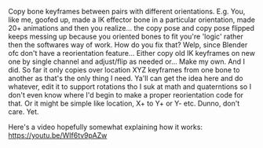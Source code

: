 Copy bone keyframes between pairs with different orientations.
E.g. You, like me, goofed up, made a IK effector bone in a particular orientation, made 20+ animations and then you realize... the copy pose and copy pose flipped keeps messing up because you oriented bones to fit you're 'logic' rather then the softwares way of work.
How do you fix that? Welp, since Blender ofc don't have a reorientation feature...
Either copy old IK keyframes on new one by single channel and adjust/flip as needed or...
Make my own. And I did.
So far it only copies over location XYZ keyframes from one bone to another as that's the only thing I need.
Ya'll can get the idea here and do whatever, edit it to support rotations tho I suk at math and quaterntions so I don't even know where I'd begin to make a proper reorientation code for that.
Or it might be simple like location, X+ to Y+ or Y- etc. Dunno, don't care. Yet.

Here's a video hopefully somewhat explaining how it works:
https://youtu.be/WIf6tv9pAZw

